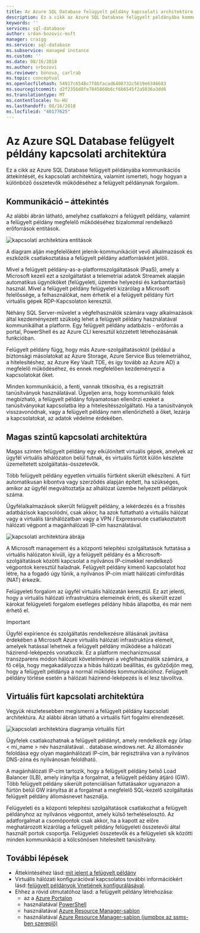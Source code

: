 ```yaml
---
title: Az Azure SQL Database felügyelt példány kapcsolati architektúra |} A Microsoft Docs
description: Ez a cikk az Azure SQL Database felügyelt példányába kommunikációs áttekintését, és kapcsolati architektúra, valamint ismerteti, hogy hogyan a különböző összetevők működéséhez a felügyelt példánynak forgalom.
keywords: ''
services: sql-database
author: srdan-bozovic-msft
manager: craigg
ms.service: sql-database
ms.subservice: managed instance
ms.custom: ''
ms.date: 08/16/2018
ms.author: srbozovi
ms.reviewer: bonova, carlrab
ms.topic: conceptual
ms.openlocfilehash: 54917c6548c7f0bfacad6408732c5619e6346683
ms.sourcegitcommit: d2f2356d8fe7845860b6cf6b6545f2a5036a3dd6
ms.translationtype: MT
ms.contentlocale: hu-HU
ms.lasthandoff: 08/16/2018
ms.locfileid: "40177625"
---
```

# <a name="azure-sql-database-managed-instance-connectivity-architecture"></a>Az Azure SQL Database felügyelt példány kapcsolati architektúra 

Ez a cikk az Azure SQL Database felügyelt példányába kommunikációs áttekintését, és kapcsolati architektúra, valamint ismerteti, hogy hogyan a különböző összetevők működéséhez a felügyelt példánynak forgalom.  

## <a name="communication-overview"></a>Kommunikáció – áttekintés 

Az alábbi ábrán látható, amelyhez csatlakozni a felügyelt példány, valamint a felügyelt példány megfelelő működéséhez bizalommal rendelkező erőforrások entitások. 

![kapcsolati architektúra entitások](./media/managed-instance-connectivity-architecture/connectivityarch001.png)

A diagram alján megfelelőként jelenik-kommunikációt vevő alkalmazások és eszközök csatlakoztatása a felügyelt példány adatforrásként jelöli.  

Mivel a felügyelt példány-as-a-platformszolgáltatások (PaaS), amely a Microsoft kezeli ezt a szolgáltatást a telemetriai adatok Streamek alapján automatikus ügynököket (felügyeleti, üzembe helyezési és karbantartási) használ. Mivel a felügyelt példány felügyeleti kizárólag a Microsoft felelőssége, a felhasználókat, nem érhetik el a felügyelt példány fürt virtuális gépek RDP-Kapcsolaton keresztül. 

Néhány SQL Server-művelet a végfelhasználók számára vagy alkalmazások által kezdeményezett szükség lehet a felügyelt példány használatával kommunikálhat a platform. Egy felügyelt példány adatbázis - erőforrás a portal, PowerShell és az Azure CLI keresztül közzétett létrehozásának funkcióban. 

Felügyelt példány függ, hogy más Azure-szolgáltatásoktól (például a biztonsági másolatokat az Azure Storage, Azure Service Bus telemetriához, a hitelesítéshez, az Azure Key Vault TDE, és így tovább az Azure AD) a megfelelő működéséhez, és ennek megfelelően kezdeményezi a kapcsolatokat őket. 

Minden kommunikáció, a fenti, vannak titkosítva, és a regisztrált tanúsítványok használatával. Ügyeljen arra, hogy kommunikáló felek megbízható, a felügyelt példány folyamatosan ellenőrzi ezeket a tanúsítványokat kapcsolatba lép a hitelesítésszolgáltató. Ha a tanúsítványok visszavonódnak, vagy a felügyelt példány nem ellenőrizhető a őket, lezárja a kapcsolatokat, az adatok védelme érdekében. 

## <a name="high-level-connectivity-architecture"></a>Magas szintű kapcsolati architektúra 

Magas szinten felügyelt példány egy elkülönített virtuális gépek, amelyek az ügyfél virtuális alhálózaton belül futnak, és virtuális fürtöt külön készlete üzemeltetett szolgáltatás-összetevők. 

Több felügyelt példány egyetlen virtuális fürtként sikerült elkészíteni. A fürt automatikusan kibontva vagy szerződés alapján épített, ha szükséges, amikor az ügyfél megváltoztatja az alhálózat üzembe helyezett példányok száma. 

Ügyfélalkalmazások sikerült felügyelt példány, a lekérdezés és a frissítés adatbázisok kapcsolódni, csak akkor, ha azok futtatható a virtuális hálózat vagy a virtuális társhálózatban vagy a VPN / Expressroute csatlakoztatott hálózati végpont a magánhálózati IP-cím használatával.  

![kapcsolati architektúra ábrája](./media/managed-instance-connectivity-architecture/connectivityarch002.png)

A Microsoft management és a központi telepítési szolgáltatások futtatása a virtuális hálózaton kívüli, így a felügyelt példány és a Microsoft-szolgáltatások közötti kapcsolat a nyilvános IP-címekkel rendelkező végpontok keresztül haladnak. Felügyelt példány kimenő kapcsolatot hoz létre, ha a fogadó úgy tűnik, a nyilvános IP-cím miatt hálózati címfordítás (NAT) érkezik. 

Felügyeleti forgalom az ügyfél virtuális hálózatán keresztül. Ez azt jelenti, hogy a virtuális hálózati infrastruktúra elemeinek érinti, és sikerült ezzel károkat felügyeleti forgalom esetleges példány hibás állapotba, és már nem érhető el. 

> [!IMPORTANT]
> Ügyfél expirience és szolgáltatás rendelkezésre állásának javítása érdekében a Microsoft Azure virtuális hálózati infrastruktúra elemeit, amelyek hatással lehetnek a felügyelt példány működése a hálózati házirend-leképezés vonatkozik. Ez a platform mechanizmussal transzparens módon hálózati követelményei a végfelhasználók számára, a fő célja, hogy megakadályozza a hibás hálózati beállítás, és győződjön meg, hogy a felügyelt példánya a normál működés kommunikációhoz. Felügyelt példány törlése esetén a hálózati házirend-leképezés is el lesz távolítva. 

## <a name="virtual-cluster-connectivity-architecture"></a>Virtuális fürt kapcsolati architektúra 

Vegyük részletesebben megismerni a felügyelt példány kapcsolati architektúra. Az alábbi ábrán látható a virtuális fürt fogalmi elrendezését. 

![kapcsolati architektúra diagramja virtuális fürt](./media/managed-instance-connectivity-architecture/connectivityarch003.png)

Ügyfelek csatlakozhatnak a felügyelt példányt, amely rendelkezik egy űrlap < mi_name > név használatával. <clusterid>. database.windows.net. Az állomásnév feloldása egy olyan magánhálózati IP-cím, bár regisztrálva van a nyilvános DNS-zóna és nyilvánosan feloldható. 

A magánhálózati IP-cím tartozik, hogy a felügyelt példány belső Load Balancer (ILB), amely irányítja a forgalmat, a felügyelt példány átjáró (GW). Több felügyelt példány sikerült potenciálisan futtatásakor ugyanazon a fürtön belül GW irányítsa át a forgalmat a megfelelő SQL-kezelő szolgáltatás felügyelt példány állomásnevet használja. 

Felügyeleti és a központi telepítési szolgáltatások csatlakozhat a felügyelt példányhoz az nyilvános végpontot, amely külső terheléselosztó. Az adatforgalmat a csomópontok csak akkor, ha a kapott az előre meghatározott kizárólag a felügyelt példány felügyeleti összetevői által használt portok csoportja. Felügyeleti összetevők és a felügyeleti sík közötti minden kommunikáció a kölcsönösen hitelesített tanúsítvány. 

## <a name="next-steps"></a>További lépések 

- Áttekintéséhez lásd: [mit jelent a felügyelt példány](sql-database-managed-instance.md) 
- Virtuális hálózati konfigurációval kapcsolatos további információkért lásd: [felügyelt példányok Vnetjének konfigurálásával](sql-database-managed-instance-vnet-configuration.md). 
- Ehhez a rövid útmutatóhoz lásd: a felügyelt példány létrehozása: 
  - az a [Azure Portalon](sql-database-managed-instance-create-tutorial-portal.md) 
  - használatával [PowerShell](https://blogs.msdn.microsoft.com/sqlserverstorageengine/2018/06/27/quick-start-script-create-azure-sql-managed-instance-using-powershell/) 
  - használatával [Azure Resource Manager-sablon](https://azure.microsoft.com/resources/templates/101-sqlmi-new-vnet/) 
  - használatával [Azure Resource Manager-sablon (jumpbox az ssms-ben szereplő)](https://portal.azure.com/) 

